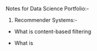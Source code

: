 Notes for Data Science Portfolio:-

1) Recommender Systems:-

* What is content-based filtering
    
* What is 
